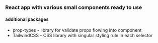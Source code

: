 ### React app with various small components ready to use

#### additional packages
- prop-types - library for validate props flowing into component
- TailwindCSS - CSS library with singular styling rule in each  selector